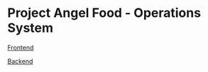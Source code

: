 # Project Angel Food - Operations System

[Frontend](https://github.com/iganeshk/project-angel-foods/tree/master/frontend)

[Backend](https://github.com/iganeshk/project-angel-foods/tree/master/backend)

